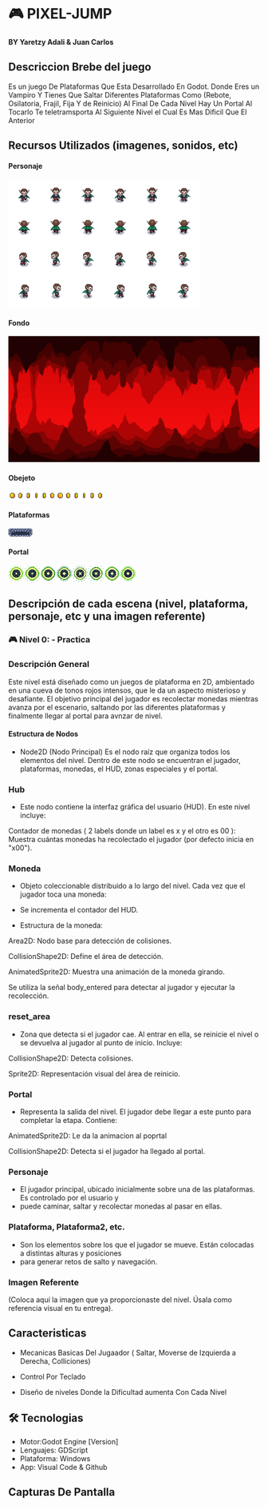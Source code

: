 # 🎮 PIXEL-JUMP

#### BY Yaretzy Adali & Juan Carlos

## Descriccion Brebe del juego
Es un juego De Plataformas Que Esta Desarrollado En Godot. Donde Eres un Vampiro Y Tienes Que Saltar Diferentes Plataformas Como
(Rebote, Osilatoria, Frajil, Fija Y de Reinicio)  Al Final De Cada Nivel Hay Un Portal Al Tocarlo Te teletramsporta Al Siguiente
Nivel el Cual Es Mas Dificil Que El Anterior

## Recursos Utilizados (imagenes, sonidos, etc)
#### Personaje
![Personaje.](https://github.com/XxJuanelox622/Pixel_Jump_1/blob/main/Vampires1_Walk_full.png?raw=true)
#### Fondo
![fondo.](https://github.com/XxJuanelox622/Pixel_Jump_1/blob/main/Preview.png?raw=true)
#### Obejeto
![coin.](https://github.com/XxJuanelox622/Pixel_Jump_1/blob/main/coin.png?raw=true)
#### Plataformas
![Plataforma.](https://github.com/XxJuanelox622/Pixel_Jump_1/blob/main/Platform.png?raw=true)
#### Portal
![Portal.](https://github.com/XxJuanelox622/Pixel_Jump_1/blob/main/Ship_portal_32x32.png?raw=true)

## Descripción de cada escena (nivel, plataforma, personaje, etc y una imagen referente)

### 🎮 Nivel 0:  - Practica

### Descripción General

Este nivel está diseñado como un juegos de plataforma en 2D, ambientado en una cueva de tonos rojos intensos,
que le da un aspecto misterioso y desafiante. El objetivo principal del jugador es recolectar monedas
 mientras avanza por el escenario, saltando por las diferentes plataformas y finalmente llegar 
al portal para avnzar de nivel. 

#### Estructura de Nodos

- Node2D (Nodo Principal)
Es el nodo raíz que organiza todos los elementos del nivel. Dentro de este nodo se encuentran el jugador,
plataformas, monedas, el HUD, zonas especiales y el portal.

### Hub
- Este nodo contiene la interfaz gráfica del usuario (HUD). En este nivel incluye:

Contador de monedas ( 2 labels donde un label es x y el otro es 00 ): Muestra cuántas monedas ha recolectado
el jugador (por defecto inicia en "x00").

### Moneda

- Objeto coleccionable distribuido a lo largo del nivel. Cada vez que el jugador toca una moneda:

- Se incrementa el contador del HUD.

- Estructura de la moneda:

Area2D: Nodo base para detección de colisiones.

CollisionShape2D: Define el área de detección.

AnimatedSprite2D: Muestra una animación de la moneda girando.

Se utiliza la señal body_entered para detectar al jugador y ejecutar la recolección.

### reset_area

- Zona que detecta si el jugador cae. Al entrar en ella,  se reinicie el nivel o se devuelva al jugador
 al punto de inicio. Incluye:

CollisionShape2D: Detecta colisiones.

Sprite2D: Representación visual del área de reinicio.

### Portal

- Representa la salida del nivel. El jugador debe llegar a este punto para completar la etapa. Contiene:

AnimatedSprite2D: Le da la animacion al poprtal

CollisionShape2D: Detecta si el jugador ha llegado al portal.

### Personaje
- El jugador principal, ubicado inicialmente sobre una de las plataformas. Es controlado por el usuario y
-  puede caminar, saltar y recolectar monedas al pasar en ellas.

### Plataforma, Plataforma2, etc.
- Son los elementos sobre los que el jugador se mueve. Están colocadas a distintas alturas y posiciones
-  para generar retos de salto y navegación.

 ### Imagen Referente
(Coloca aquí la imagen que ya proporcionaste del nivel. Úsala como referencia visual en tu entrega).



## Caracteristicas

- Mecanicas Basicas Del Jugaador ( Saltar, Moverse de Izquierda a Derecha, Colliciones)

- Control Por Teclado

- Diseño de niveles Donde la Dificultad aumenta Con Cada Nivel

 ## 🛠️ Tecnologias
 - Motor:Godot Engine [Version]
 -  Lenguajes: GDScript
 -  Plataforma: Windows
 -  App: Visual Code & Github

   ## Capturas De Pantalla
   
   

